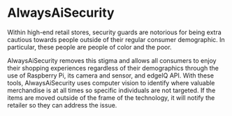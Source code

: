 # AlwaysAiSecurity
Within high-end retail stores, security guards are notorious for being extra cautious towards people outside of their regular consumer demographic. In particular, these people are people of color and the poor.

AlwaysAiSecurity removes this stigma and allows all consumers to enjoy their shopping experiences regardless of their demographics through the use of Raspberry Pi, its camera and sensor, and edgeIQ API. With these tools, AlwaysAiSecurity uses computer vision to identify where valuable merchandise is at all times so specific individuals are not targeted. If the items are moved outside of the frame of the technology, it will notify the retailer so they can address the issue.
